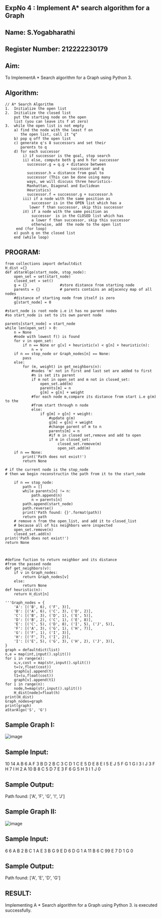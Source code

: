 ## ExpNo 4 : Implement A* search algorithm for a Graph

## Name: S.Yogabharathi
## Register Number: 212222230179

## Aim:

To ImplementA * Search algorithm for a Graph using Python 3.

## Algorithm:
```
// A* Search Algorithm
1.  Initialize the open list
2.  Initialize the closed list
    put the starting node on the open 
    list (you can leave its f at zero)
3.  while the open list is not empty
    a) find the node with the least f on 
       the open list, call it "q"
    b) pop q off the open list
    c) generate q's 8 successors and set their 
       parents to q
    d) for each successor
        i) if successor is the goal, stop search
        ii) else, compute both g and h for successor
          successor.g = q.g + distance between 
                              successor and q
          successor.h = distance from goal to 
          successor (This can be done using many 
          ways, we will discuss three heuristics- 
          Manhattan, Diagonal and Euclidean 
          Heuristics)
          successor.f = successor.g + successor.h
        iii) if a node with the same position as 
            successor is in the OPEN list which has a 
           lower f than successor, skip this successor
        iV) if a node with the same position as 
            successor  is in the CLOSED list which has
            a lower f than successor, skip this successor
            otherwise, add  the node to the open list
     end (for loop)
    e) push q on the closed list
    end (while loop)
```

## PROGRAM:
```
from collections import defaultdict
H_dist ={}
def aStarAlgo(start_node, stop_node):
    open_set = set(start_node)
    closed_set = set()
    g = {}               #store distance from starting node
    parents = {}         # parents contains an adjacency map of all nodes
    #distance of starting node from itself is zero
    g[start_node] = 0
```
```
#start_node is root node i.e it has no parent nodes
#so start_node is set to its own parent node

parents[start_node] = start_node
while len(open_set) > 0:
    n = None
    #node with lowest f() is found
    for v in open_set:
        if n == None or g[v] + heuristic(v) < g[n] + heuristic(n):
            n = v
    if n == stop_node or Graph_nodes[n] == None:
        pass
    else:
        for (m, weight) in get_neighbors(n):
            #nodes 'm' not in first and last set are added to first
            #n is set its parent
            if m not in open_set and m not in closed_set:
                open_set.add(m)
                parents[m] = n
                g[m] = g[n] + weight
            #for each node m,compare its distance from start i.e g(m) to the
            #from start through n node
            else:
                if g[m] > g[n] + weight:
                    #update g(m)
                    g[m] = g[n] + weight
                    #change parent of m to n
                    parents[m] = n
                    #if m in closed set,remove and add to open
                    if m in closed_set:
                        closed_set.remove(m)
                        open_set.add(m)
    if n == None:
        print('Path does not exist!')
        return None
        
# if the current node is the stop_node
# then we begin reconstructin the path from it to the start_node

    if n == stop_node:
        path = []
        while parents[n] != n:
            path.append(n)
            n = parents[n]
        path.append(start_node)
        path.reverse()
        print('Path found: {}'.format(path))
        return path
    # remove n from the open_list, and add it to closed_list
    # because all of his neighbors were inspected
    open_set.remove(n)
    closed_set.add(n)
print('Path does not exist!')
return None
```
```


#define fuction to return neighbor and its distance
#from the passed node
def get_neighbors(v):
    if v in Graph_nodes:
        return Graph_nodes[v]
    else:
        return None
def heuristic(n):
    return H_dist[n]
          
'''Graph_nodes = {
    'A': [('B', 6), ('F', 3)],
    'B': [('A', 6), ('C', 3), ('D', 2)],
    'C': [('B', 3), ('D', 1), ('E', 5)],
    'D': [('B', 2), ('C', 1), ('E', 8)],
    'E': [('C', 5), ('D', 8), ('I', 5), ('J', 5)],
    'F': [('A', 3), ('G', 1), ('H', 7)],
    'G': [('F', 1), ('I', 3)],
    'H': [('F', 7), ('I', 2)],
    'I': [('E', 5), ('G', 3), ('H', 2), ('J', 3)],
}
graph = defaultdict(list)
n,e = map(int,input().split())
for i in range(e):
    u,v,cost = map(str,input().split())
    t=(v,float(cost))
    graph[u].append(t)
    t1=(u,float(cost))
    graph[v].append(t1)
for i in range(n):
    node,h=map(str,input().split())
    H_dist[node]=float(h)
print(H_dist)
Graph_nodes=graph
print(graph)
aStarAlgo('S', 'G')
```
## Sample Graph I:

![image](https://github.com/22008686/19AI405ExpNo4/assets/118916413/25326942-3034-4607-8da1-eb110ae5752a)

## Sample Input:

10 14
A B 6
A F 3
B D 2
B C 3
C D 1
C E 5
D E 8
E I 5
E J 5
F G 1
G I 3
I J 3
F H 7
I H 2
A 10
B 8
C 5
D 7
E 3
F 6
G 5
H 3
I 1
J 0

## Sample Output:

Path found: ['A', 'F', 'G', 'I', 'J']

## Sample Graph II:

![image](https://github.com/22008686/19AI405ExpNo4/assets/118916413/f4e348fe-235e-4b57-8d62-024f97003ba6)

## Sample Input:

6 6
A B 2
B C 1
A E 3
B G 9
E D 6
D G 1
A 11
B 6
C 99
E 7
D 1
G 0

## Sample Output:

Path found: ['A', 'E', 'D', 'G']

## RESULT:

Implementing A * Search algorithm for a Graph using Python 3. is executed successfully.

